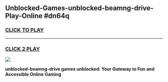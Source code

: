 
## Unblocked-Games-unblocked-beamng-drive-Play-Online #dn64q
<h3>
<a href="https://news.freeplayer.one?title=unblocked-beamng-drive&ref=3">CLICK TO PLAY</a></h3>
<hr>

<h3>
<a href="https://news.freeplayer.one?title=unblocked-beamng-drive&ref=3">CLICK 2 PLAY</a>
  
</h3>

<a href="https://news.freeplayer.one?title=unblocked-beamng-drive&ref=3"><img src="https://clearcache.store/games.png"></a>


**unblocked-beamng-drive games unblocked: Your Gateway to Fun and Accessible Online Gaming**
